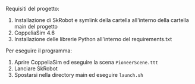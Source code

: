 Requisiti del progetto: 
1. Installazione di SkRobot e symlink della cartella all'interno della cartella main del progetto
2. CoppeliaSim 4.6
3. Installazione delle librerie Python all'interno del requirements.txt

Per eseguire il programma:
1. Aprire CoppeliaSim ed eseguire la scena ```PioneerScene.ttt```
2. Lanciare SkRobot
3. Spostarsi nella directory main ed eseguire ```launch.sh```
